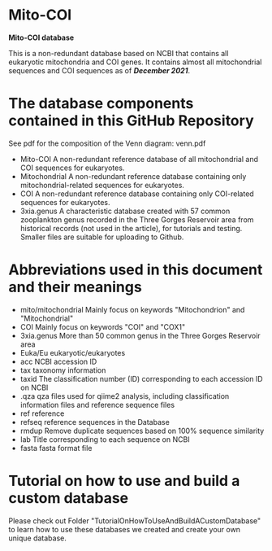 # Mito-COI
  **Mito-COI database**

This is a non-redundant database based on NCBI that contains all eukaryotic mitochondria and COI genes. It contains almost all mitochondrial sequences and COI sequences as of _**December 2021**_.

# The database components contained in this GitHub Repository
 See pdf for the composition of the Venn diagram: venn.pdf
* Mito-COI
  A non-redundant reference database of all mitochondrial and COI sequences for eukaryotes.
* Mitochondrial
  A non-redundant reference database containing only mitochondrial-related sequences for eukaryotes.
* COI
  A non-redundant reference database containing only COI-related sequences for eukaryotes.
* 3xia.genus
  A characteristic database created with 57 common zooplankton genus recorded in the Three Gorges Reservoir area from historical records (not used in the article), for tutorials and testing. Smaller files are suitable for uploading to Github.

# Abbreviations used in this document and their meanings
* mito/mitochondrial
  Mainly focus on keywords "Mitochondrion" and "Mitochondrial"
* COI
  Mainly focus on keywords "COI" and "COX1"
* 3xia.genus
  More than 50 common genus in the Three Gorges Reservoir area
* Euka/Eu
  eukaryotic/eukaryotes
* acc
  NCBI accession ID
* tax
 taxonomy information
* taxid
  The classification number (ID) corresponding to each accession ID on NCBI
* .qza
  qza files used for qiime2 analysis, including classification information files and reference sequence files
* ref
  reference
* refseq
 reference sequences in the Database
* rmdup
  Remove duplicate sequences based on 100% sequence similarity
* lab
  Title corresponding to each sequence on NCBI
* fasta
  fasta format file

# Tutorial on how to use and build a custom database
Please check out Folder "TutorialOnHowToUseAndBuildACustomDatabase" to learn how to use these databases we created and create your own unique database.
